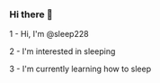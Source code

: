 ### Hi there 👋

1 - Hi, I'm @sleep228

2 - I'm interested in sleeping

3 - I'm currently learning how to sleep

